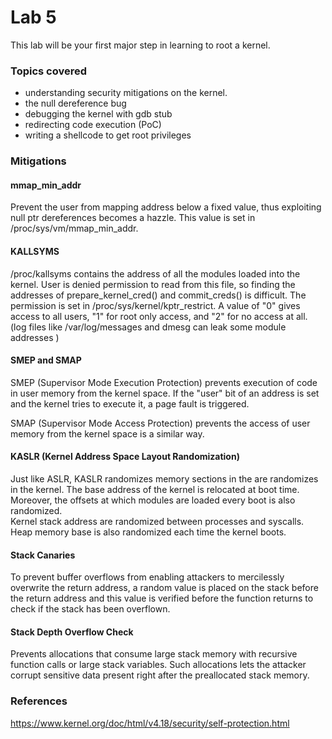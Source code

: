 # Lab 5
This lab will be your first major step in learning to root a kernel.

### Topics covered
* understanding security mitigations on the kernel.
* the null dereference bug
* debugging the kernel with gdb stub
* redirecting code execution (PoC) 	
* writing a shellcode to get root privileges

### Mitigations

#### mmap\_min\_addr
Prevent the user from mapping address below a fixed value, thus exploiting null ptr dereferences becomes a hazzle. This value is set in /proc/sys/vm/mmap\_min\_addr. 

#### KALLSYMS 
/proc/kallsyms contains the address of all the modules loaded into the kernel.
User is denied permission to read from this file, so finding the addresses of
prepare\_kernel\_cred() and commit_creds() is difficult. The permission is set
in /proc/sys/kernel/kptr_restrict. A value of "0" gives access to all users, "1"
for root only access, and "2" for no access at all. (log files like /var/log/messages and dmesg can leak some module addresses )

#### SMEP and SMAP
SMEP (Supervisor Mode Execution Protection) prevents execution of code in user memory from the kernel space. If the "user" bit of an address is set and the kernel tries to execute it, a page fault is triggered. 

SMAP (Supervisor Mode Access Protection) prevents the access of user memory from
the kernel space is a similar way.

#### KASLR (Kernel Address Space Layout Randomization)
Just like ASLR, KASLR randomizes memory sections in the are randomizes in the kernel. The base address of the kernel is relocated at boot time. Moreover, the offsets at which modules are loaded every boot is also randomized.  
Kernel stack address are randomized between processes and syscalls.
Heap memory base is also randomized each time the kernel boots.

#### Stack Canaries
To prevent buffer overflows from enabling attackers to mercilessly overwrite the
return address, a random value is placed on the stack before the return address
and this value is verified before the function returns to check if the stack has
been overflown.

#### Stack Depth Overflow Check
Prevents allocations that consume large stack memory with recursive function calls or large stack variables. Such allocations lets the attacker corrupt sensitive data present right after the preallocated stack memory.

### References 

<https://www.kernel.org/doc/html/v4.18/security/self-protection.html>

